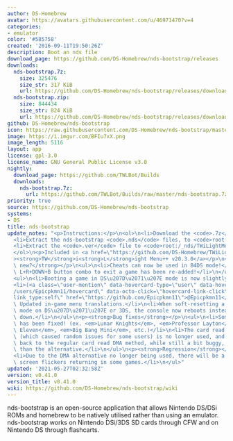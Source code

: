 ```yaml
---
author: DS-Homebrew
avatar: https://avatars.githubusercontent.com/u/46971470?v=4
categories:
- emulator
color: '#585758'
created: '2016-09-11T19:50:26Z'
description: Boot an nds file
download_page: https://github.com/DS-Homebrew/nds-bootstrap/releases
downloads:
  nds-bootstrap.7z:
    size: 325476
    size_str: 317 KiB
    url: https://github.com/DS-Homebrew/nds-bootstrap/releases/download/v0.41.0/nds-bootstrap.7z
  nds-bootstrap.zip:
    size: 844434
    size_str: 824 KiB
    url: https://github.com/DS-Homebrew/nds-bootstrap/releases/download/v0.41.0/nds-bootstrap.zip
github: DS-Homebrew/nds-bootstrap
icon: https://raw.githubusercontent.com/DS-Homebrew/nds-bootstrap/master/retail/assets/icon.bmp
image: https://i.imgur.com/BFIu7xX.png
image_length: 5116
layout: app
license: gpl-3.0
license_name: GNU General Public License v3.0
nightly:
  download_page: https://github.com/TWLBot/Builds
  downloads:
    nds-bootstrap.7z:
      url: https://github.com/TWLBot/Builds/raw/master/nds-bootstrap.7z
priority: true
source: https://github.com/DS-Homebrew/nds-bootstrap
systems:
- DS
title: nds-bootstrap
update_notes: "<p>Instructions:</p>\n<ol>\n<li>Download the <code>.7z</code> file.</li>\n\
  <li>Extract the nds-bootstrap <code>.nds</code> files, to <code>root:/_nds</code>.</li>\n\
  <li>Extract the <code>.ver</code> file to <code>root:/_nds/TWiLightMenu</code>.</li>\n\
  </ol>\n<p>Included in <a href=\"https://github.com/DS-Homebrew/TWiLightMenu/releases/tag/v20.3.0\"\
  ><strong>TW</strong>i<strong>L</strong>ight Menu++ v20.3.0</a></p>\n<p><strong>What's\
  \ new?</strong></p>\n<ul>\n<li>Cheats can now be used in B4DS mode!</li>\n<li>The\
  \ L+R+DOWN+B button combo to exit a game has been re-added!</li>\n</ul>\n<p><strong>Improvements</strong></p>\n\
  <ul>\n<li>Booting a game in DS\u207D\u2071\u207E mode is now slightly faster!</li>\n\
  <li>(<a class=\"user-mention\" data-hovercard-type=\"user\" data-hovercard-url=\"\
  /users/Epicpkmn11/hovercard\" data-octo-click=\"hovercard-link-click\" data-octo-dimensions=\"\
  link_type:self\" href=\"https://github.com/Epicpkmn11\">@Epicpkmn11</a> and various)\
  \ Updated in-game menu translations.</li>\n<li>When soft-resetting a game in B4DS\
  \ mode on DS\u207D\u2071\u207E or 3DS, the console now reboots instead of shutting\
  \ down.</li>\n</ul>\n<p><strong>Bug fixes</strong></p>\n<ul>\n<li>Some game compatibility\
  \ has been fixed! (ex. <em>Lunar Knights</em>, <em>Professor Layton</em>, <em>Inazuma\
  \ Eleven</em>, <em>Big Bang Mini</em>, etc.)</li>\n<li>The card read DMA alternative\
  \ (which caused random issues for some users) is no longer used, and has reverted\
  \ back to the regular card read DMA method, while still a bit buggy, is less buggier\
  \ than the alternative.</li>\n</ul>\n<p><strong>Regression</strong></p>\n<ul>\n\
  <li>Due to the DMA alternative no longer being used, there will be a few lags and/or\
  \ screen flickers returning in some games.</li>\n</ul>"
updated: '2021-05-27T02:32:58Z'
version: v0.41.0
version_title: v0.41.0
wiki: https://github.com/DS-Homebrew/nds-bootstrap/wiki
---
```

nds-bootstrap is an open-source application that allows Nintendo DS/DSi ROMs and homebrew to be natively utilised rather than using an emulator. nds-bootstrap works on Nintendo DSi/3DS SD cards through CFW and on Nintendo DS through flashcarts.